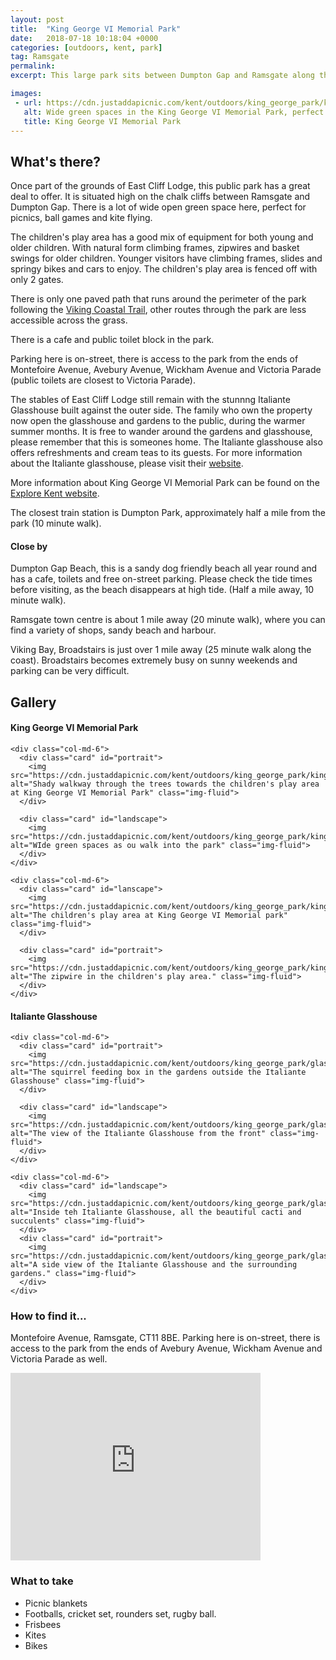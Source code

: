 ```yaml
---
layout: post
title:  "King George VI Memorial Park"
date:   2018-07-18 10:18:04 +0000
categories: [outdoors, kent, park]
tag: Ramsgate
permalink: 
excerpt: This large park sits between Dumpton Gap and Ramsgate along the cliff top.  It is a large open green space wth mature trees and a lovely children's play area. There are toilets and a cafe in the park.  The Italiante Glasshouse is located on the boarder of this park and is a beautiful spot to visit.

images: 
 - url: https://cdn.justaddapicnic.com/kent/outdoors/king_george_park/king2.jpg
   alt: Wide green spaces in the King George VI Memorial Park, perfect for picnics and ball games
   title: King George VI Memorial Park
---
```


## What's there?
Once part of the grounds of East Cliff Lodge, this public park has a great deal to offer. It is situated high on the chalk cliffs between Ramsgate and Dumpton Gap.  There is a lot of wide open green space here, perfect for picnics, ball games and kite flying.  

The children's play area has a good mix of equipment for both young and older children. With natural form climbing frames, zipwires and basket swings for older children.  Younger visitors have climbing frames, slides and springy bikes and cars to enjoy.  The children's play area is fenced off with only 2 gates.

There is only one paved path that runs around the perimeter of the park following the [Viking Coastal Trail](https://www.visitkent.co.uk/viking-coastal-trail/), other routes through the park are less accessible across the grass.

There is a cafe and public toilet block in the park.

Parking here is on-street, there is access to the park from the ends of Montefoire Avenue, Avebury Avenue, Wickham Avenue and Victoria Parade (public toilets are closest to Victoria Parade).


The stables of East Cliff Lodge still remain with the stunnng Italiante Glasshouse built against the outer side.  The family who own the property now open the glasshouse and gardens to the public, during the warmer summer months.  It is free to wander around the gardens and glasshouse, please remember that this is someones home.  The Italiante glasshouse also offers refreshments and cream teas to its guests.  For more information about the Italiante glasshouse, please visit their [website](https://italianateglasshouse.co.uk/).

More information about King George VI Memorial Park can be found on the [Explore Kent website](https://explorekent.org/activities/king-george-vi-memorial-park/).

The closest train station is Dumpton Park, approximately half a mile from the park (10 minute walk).

#### Close by

Dumpton Gap Beach, this is a sandy dog friendly beach all year round and has a cafe, toilets and free on-street parking.  Please check the tide times before visiting, as the beach disappears at high tide. (Half a mile away, 10 minute walk).

Ramsgate town centre is about 1 mile away (20 minute walk), where you can find a variety of shops, sandy beach and harbour.

Viking Bay, Broadstairs is just over 1 mile away (25 minute walk along the coast). Broadstairs becomes extremely busy on sunny weekends and parking can be very difficult.

## Gallery

#### King George VI Memorial Park

<div class="container">

  <div class="row">

    <div class="col-md-6">
      <div class="card" id="portrait">
        <img src="https://cdn.justaddapicnic.com/kent/outdoors/king_george_park/king4.jpg" alt="Shady walkway through the trees towards the children's play area at King George VI Memorial Park" class="img-fluid">
      </div>

      <div class="card" id="landscape">
        <img src="https://cdn.justaddapicnic.com/kent/outdoors/king_george_park/king1.jpg" alt="WIde green spaces as ou walk into the park" class="img-fluid">
      </div>  
    </div>

    <div class="col-md-6">
      <div class="card" id="lanscape">
        <img src="https://cdn.justaddapicnic.com/kent/outdoors/king_george_park/king5.jpg" alt="The children's play area at King George VI Memorial park" class="img-fluid">
      </div>

      <div class="card" id="portrait">
        <img src="https://cdn.justaddapicnic.com/kent/outdoors/king_george_park/king3.jpg" alt="The zipwire in the children's play area." class="img-fluid">
      </div>
    </div>

  </div>
</div>

#### Italiante Glasshouse

<div class="container">
    <div class="row">

    <div class="col-md-6">
      <div class="card" id="portrait">
        <img src="https://cdn.justaddapicnic.com/kent/outdoors/king_george_park/glasshouse/glasshouse2.jpg" alt="The squirrel feeding box in the gardens outside the Italiante Glasshouse" class="img-fluid">
      </div>

      <div class="card" id="landscape">
        <img src="https://cdn.justaddapicnic.com/kent/outdoors/king_george_park/glasshouse/glasshouse1.jpg" alt="The view of the Italiante Glasshouse from the front" class="img-fluid">
      </div>
    </div>

    <div class="col-md-6">
      <div class="card" id="landscape">
        <img src="https://cdn.justaddapicnic.com/kent/outdoors/king_george_park/glasshouse/glasshouse5.jpg" alt="Inside teh Italiante Glasshouse, all the beautiful cacti and succulents" class="img-fluid">
      </div>
      <div class="card" id="portrait">
        <img src="https://cdn.justaddapicnic.com/kent/outdoors/king_george_park/glasshouse/glasshouse4.jpg" alt="A side view of the Italiante Glasshouse and the surrounding gardens." class="img-fluid">
      </div>
    </div>
   </div>      
</div>


### How to find it...
Montefoire Avenue, Ramsgate, CT11 8BE.
Parking here is on-street, there is access to the park from the ends of Avebury Avenue, Wickham Avenue and Victoria Parade as well.

<iframe src="https://www.google.com/maps/embed?pb=!1m18!1m12!1m3!1d1591.1784154715929!2d1.4324830378371767!3d51.341953167579284!2m3!1f0!2f0!3f0!3m2!1i1024!2i768!4f13.1!3m3!1m2!1s0x47d954b21b4a5b15%3A0x3e6dcf2ac26e7086!2sKing+George+VI+Memorial+Park!5e0!3m2!1sen!2suk!4v1531911603249" width="400" height="300" frameborder="0" style="border:0" allowfullscreen></iframe>

### What to take
* Picnic blankets
* Footballs, cricket set, rounders set, rugby ball.
* Frisbees
* Kites
* Bikes
